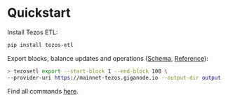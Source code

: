 # Quickstart

Install Tezos ETL:

```bash
pip install tezos-etl
```

Export blocks, balance updates and operations ([Schema](schema.md), [Reference](commands.md#export)):

```bash
> tezosetl export --start-block 1 --end-block 100 \
--provider-uri https://mainnet-tezos.giganode.io --output-dir output
```

Find all commands [here](commands.md).

